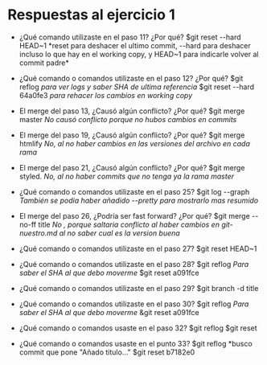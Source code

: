 # Respuestas al ejercicio 1

- ¿Qué comando utilizaste en el paso 11? ¿Por qué?
$git reset --hard HEAD~1	*reset para deshacer el ultimo commit, --hard para deshacer incluso lo que hay en el working copy, y HEAD~1 para indicarle volver al commit padre*

- ¿Qué comando o comandos utilizaste en el paso 12? ¿Por qué?
$git reflog			*para ver logs y saber SHA de ultima referencia*
$git reset --hard 64a0fe3	*para rehacer los cambios en working copy*

- El merge del paso 13, ¿Causó algún conflicto? ¿Por qué?
$git merge master		*No causó conflicto porque no hubos cambios en commits*

- El merge del paso 19, ¿Causó algún conflicto? ¿Por qué?
$git merge htmlify		*No, al no haber cambios en las versiones del archivo en cada rama*

- El merge del paso 21, ¿Causó algún conflicto? ¿Por qué?
$git merge styled. 		*No, al no haber commits que no tenga ya la rama master*

- ¿Qué comando o comandos utilizaste en el paso 25?
$git log --graph		*También se podia haber añadido --pretty para mostrarlo mas resumido*

- El merge del paso 26, ¿Podría ser fast forward? ¿Por qué?
$git merge --no-ff title	*No , porque saltaria conflicto al haber cambios en git-nuestro.md al no saber cual es la version buena*

- ¿Qué comando o comandos utilizaste en el paso 27?
$git reset HEAD~1

- ¿Qué comando o comandos utilizaste en el paso 28?
$git reflog			*Para saber el SHA al que debo moverme*
$git reset a091fce

- ¿Qué comando o comandos utilizaste en el paso 29?
$git branch -d title

- ¿Qué comando o comandos utilizaste en el paso 30?
$git reflog			*Para saber el SHA al que debo moverme*
&git reset a091fce

- ¿Qué comando o comandos usaste en el paso 32?
$git reflog
$git reset

- ¿Qué comando o comandos usaste en el punto 33?
$git reflog			*busco commit que pone "Añado titulo..."
$git reset b7182e0
